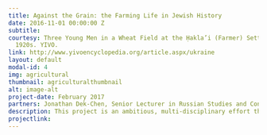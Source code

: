 ```yaml
---
title: Against the Grain: the Farming Life in Jewish History
date: 2016-11-01 00:00:00 Z
subtitle: 
courtesy: Three Young Men in a Wheat Field at the Ḥakla’i (Farmer) Settlement, ca.
  1920s. YIVO.
link: http://www.yivoencyclopedia.org/article.aspx/ukraine
layout: default
modal-id: 4
img: agricultural
thumbnail: agriculturalthumbnail
alt: image-alt
project-date: February 2017
partners: Jonathan Dek-Chen, Senior Lecturer in Russian Studies and Contemporary Jewry, at The Hebrew University of Jerusalem
description: This project is an ambitious, multi-disciplinary effort that takes an unprecedented approach to the study of global agrarianism, particularly at the intersection between physical space and communities in the Jewish world. A comprehensive research corpus produced by this project will provide the inspiration, metadata content and scholarly vehicle for cutting-edge, free-access digital educational packages that can restructure the ways in which Jewish history is accessed by the general public. These digital platforms will provide exciting points of entry into that history from Biblical times onward for new audiences throughout the academy and general public, particularly young people previously unexposed or uninterested in Jewish history, culture or identity. It is hoped that these products can spark vibrant public and scholarly discourses that will contribute forcefully to current debates on the balance between the modern growth of the Land of Israel and historic developments in the communities of the diaspora.
projectlink: 
---
```


